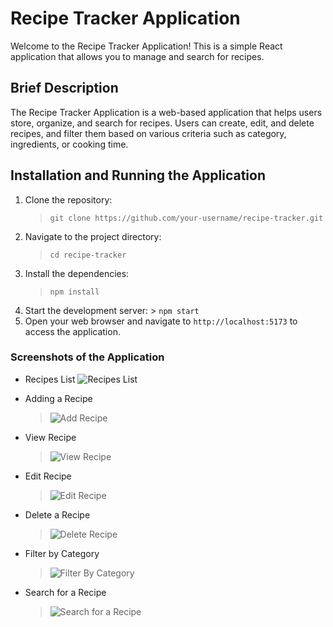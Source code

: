 # Recipe Tracker Application

Welcome to the Recipe Tracker Application! This is a simple React application that allows you to manage and search for recipes.

## Brief Description

The Recipe Tracker Application is a web-based application that helps users store, organize, and search for recipes. Users can create, edit, and delete recipes, and filter them based on various criteria such as category, ingredients, or cooking time.

## Installation and Running the Application

1. Clone the repository:
   > `git clone https://github.com/your-username/recipe-tracker.git`
2. Navigate to the project directory:
   > `cd recipe-tracker`
3. Install the dependencies:
   > `npm install`
4. Start the development server: > `npm start`
5. Open your web browser and navigate to `http://localhost:5173` to access the application.

### Screenshots of the Application

- Recipes List
  ![Recipes List](public/assets/readme_photos/image-1.png)

- Adding a Recipe
  > ![Add Recipe](public/assets/readme_photos/image-2.png)

- View Recipe
  > ![View Recipe](public/assets/readme_photos/image-3.png)

- Edit Recipe
  > ![Edit Recipe](public/assets/readme_photos/image-5.png)

- Delete a Recipe
  > ![Delete Recipe](public/assets/readme_photos/image-4.png)

- Filter by Category
  > ![Filter By Category](public/assets/readme_photos/image-6.png)

- Search for a Recipe
  > ![Search for a Recipe](public/assets/readme_photos/image-7.png)
